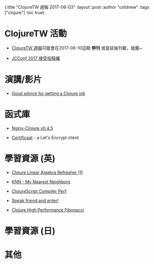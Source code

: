 {:title "ClojureTW 週報 2017-06-03"
:layout :post
:author "coldnew"
:tags  ["clojure"]
:toc true}


# ClojureTW 活動

* [ClojureTW 週報](https://clojure.tw/weekly)可能會在2017-06-10這期 **停刊** 或是延後刊載，就醬~

* [JCConf 2017 接受投稿囉](https://twjug.kktix.cc/events/jcconf-2017-cfp)

# 演講/影片

* [Good advice for getting a Clojure job](https://www.reddit.com/r/Clojure/comments/6e5fep/good_advice_for_getting_a_clojure_job/)


# 函式庫

* [Nginx-Clojure v0.4.5](https://www.reddit.com/r/Clojure/comments/6duzb5/ann_nginxclojure_v045_20170528_released/)

* [Certificaat](https://groups.google.com/forum/#!msg/clojure/B40OfvbBJcM/U4V3SpZKBwAJ) - a Let's Encrypt client

# 學習資源 (英)

* [Clojure Linear Algebra Refresher (1)](http://dragan.rocks/articles/17/Clojure-Linear-Algebra-Refresher-Vector-Spaces)

* [KNN - My Nearest Neighbors](http://www.bradcypert.com/k-nearest-neighbors/)

* [ClojureScript Compiler Perf](http://blog.fikesfarm.com/posts/2017-06-02-clojurescript-compiler-perf.html)

* [Speak friend and enter!](https://juxt.pro/blog/posts/yada-authentication.html)

* [Clojure High Performance Fibonacci](https://deque.blog/2017/06/01/clojure-high-performance-fibonacci/)

# 學習資源 (日)

# 其他

